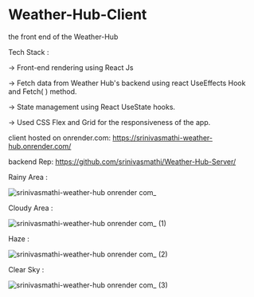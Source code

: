 # Weather-Hub-Client
the front end of the Weather-Hub

Tech Stack :

-> Front-end rendering using React Js

-> Fetch data from Weather Hub's backend using react UseEffects Hook and Fetch( ) method.

-> State management using React UseState hooks.

-> Used CSS Flex and Grid for the responsiveness of the app.

client hosted on onrender.com: https://srinivasmathi-weather-hub.onrender.com/

backend Rep: https://github.com/srinivasmathi/Weather-Hub-Server/


Rainy Area : 

![srinivasmathi-weather-hub onrender com_](https://github.com/srinivasmathi/Weather-Hub-Client/assets/82605661/9131eb03-2942-4370-abb6-990d4814a039)

Cloudy Area :

![srinivasmathi-weather-hub onrender com_ (1)](https://github.com/srinivasmathi/Weather-Hub-Client/assets/82605661/b1d6d588-2fb0-46f1-8bfb-785f3049afdb)

Haze :

![srinivasmathi-weather-hub onrender com_ (2)](https://github.com/srinivasmathi/Weather-Hub-Client/assets/82605661/1ac7b61c-3ff1-4ae8-9a3b-520edd86f429)

Clear Sky :

![srinivasmathi-weather-hub onrender com_ (3)](https://github.com/srinivasmathi/Weather-Hub-Client/assets/82605661/45b21e8e-8f37-4395-a12c-865a492a9df4)
